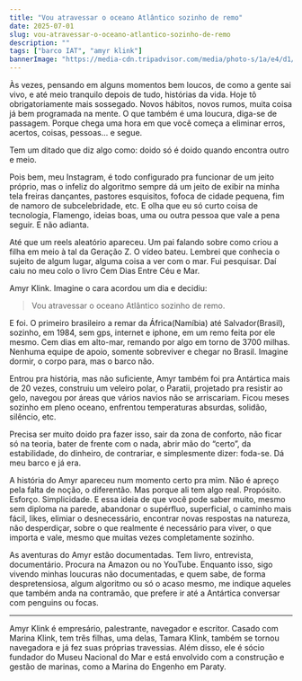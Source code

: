 ```yaml
---
title: "Vou atravessar o oceano Atlântico sozinho de remo"
date: 2025-07-01
slug: vou-atravessar-o-oceano-atlantico-sozinho-de-remo
description: ""
tags: ["barco IAT", "amyr klink"]
bannerImage: "https://media-cdn.tripadvisor.com/media/photo-s/1a/e4/d1/35/replica-do-paraty-usado.jpg"
---
```


Às vezes, pensando em alguns momentos bem loucos, de como a gente sai vivo, e até meio tranquilo depois de tudo, histórias da vida. Hoje tô obrigatoriamente mais sossegado. Novos hábitos, novos rumos, muita coisa já bem programada na mente. 
O que também é uma loucura, diga-se de passagem. Porque chega uma hora em que você começa a eliminar erros, acertos, coisas, pessoas... e segue.

Tem um ditado que diz algo como: doido só é doido quando encontra outro e meio.

Pois bem, meu Instagram, é todo configurado pra funcionar de um jeito próprio, mas o infeliz do algoritmo sempre dá um jeito de exibir na minha tela freiras dançantes, pastores esquisitos, 
fofoca de cidade pequena, fim de namoro de subcelebridade, etc. E olha que eu só curto coisa de tecnologia, Flamengo, ideias boas, uma ou outra pessoa que vale a pena seguir. E não adianta.

Até que um reels aleatório apareceu. Um pai falando sobre como criou a filha em meio à tal da Geração Z. O vídeo bateu. Lembrei que conhecia o sujeito de algum lugar, alguma coisa a ver com o mar. Fui pesquisar. Daí caiu no meu colo o livro Cem Dias Entre Céu e Mar.

Amyr Klink. Imagine o cara acordou um dia e decidiu:

> Vou atravessar o oceano Atlântico sozinho de remo.

E foi. O primeiro brasileiro a remar da África(Namíbia) até Salvador(Brasil), sozinho, em 1984, sem gps, internet e iphone, em um remo feita por ele mesmo. 
Cem dias em alto-mar, remando por algo em torno de 3700 milhas. Nenhuma equipe de apoio, somente sobreviver e chegar no Brasil. Imagine dormir, o corpo para, mas o barco não.

Entrou pra história, mas não suficiente, Amyr também foi pra Antártica mais de 20 vezes, construiu um veleiro polar, o Paratii, projetado pra resistir ao gelo, navegou por áreas que vários navios não se arriscariam. Ficou meses sozinho em pleno oceano, enfrentou temperaturas absurdas, solidão, silêncio, etc.

Precisa ser muito doido pra fazer isso, sair da zona de conforto, não ficar só na teoria, bater de frente com o nada, abrir mão do “certo”, da estabilidade, do dinheiro, de contrariar, e simplesmente dizer: foda-se. Dá meu barco e já era.

A história do Amyr apareceu num momento certo pra mim. Não é apreço pela falta de noção, o diferentão. Mas porque ali tem algo real. Propósito. Esforço. Simplicidade. E essa ideia de que você pode saber muito, mesmo sem diploma na parede, abandonar o supérfluo, superficial, o caminho mais fácil, likes, elimiar o desnecessário, encontrar novas respostas na natureza, não desperdiçar, sobre o que realmente é necessário para viver, o que importa e vale, mesmo que muitas vezes completamente sozinho.

As aventuras do Amyr estão documentadas. Tem livro, entrevista, documentário. Procura na Amazon ou no YouTube. Enquanto isso, sigo vivendo minhas loucuras não documentadas, e quem sabe, de forma despretensiosa, algum algoritmo ou só o acaso mesmo, me indique aqueles que também anda na contramão, que prefere ir até a Antártica conversar com penguins ou focas. 

---

Amyr Klink é empresário, palestrante, navegador e escritor. Casado com Marina Klink, tem três filhas, uma delas, Tamara Klink, também se tornou navegadora e já fez suas próprias travessias. Além disso, ele é sócio fundador do Museu Nacional do Mar e está envolvido com a construção e gestão de marinas, como a Marina do Engenho em Paraty.
